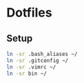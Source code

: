 # Dotfiles

## Setup

```bash
ln -sr .bash_aliases ~/
ln -sr .gitconfig ~/
ln -sr .vimrc ~/
ln -sr bin ~/
```
